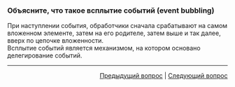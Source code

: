 ### Объясните, что такое всплытие событий (event bubbling)

При наступлении события, обработчики сначала срабатывают на самом вложенном элементе, затем на его родителе, затем выше и так далее, вверх по цепочке вложенности.  
Всплытие событий является механизмом, на котором основано делегирование событий.

---

<div align="right">
<a href="19.md">Предыдущий вопрос</a> | <a href="21.md">Следующий вопрос</a>
</div>
